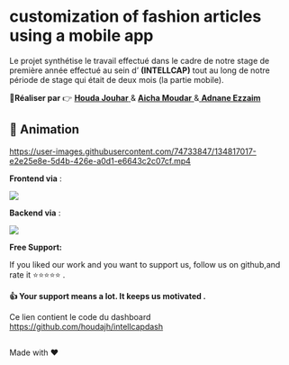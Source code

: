 # customization of fashion articles using a mobile app

Le  projet synthétise le travail effectué dans le cadre de notre stage de première année effectué au sein d’ **(INTELLCAP)**  tout au long de notre période de stage qui était de deux mois (la partie mobile). 

:boy:**Réaliser par** :point_right: <a href="https://github.com/houdajh"> **Houda Jouhar** </a> & <a href="https://github.com/aicha-mudr"> **Aicha Moudar** </a> &<a href="https://github.com/AdnaneEz-zaim"> **Adnane Ezzaim** </a>

## :movie_camera: Animation 
https://user-images.githubusercontent.com/74733847/134817017-e2e25e8e-5d4b-426e-a0d1-e6643c2c07cf.mp4

 
**Frontend via** :
<p align="left"> 
<a href="https://flutter.dev" target="_blank"> <img src="https://img.shields.io/badge/Flutter-02569B?style=for-the-badge&logo=flutter&logoColor=white"/> </a> 

</p>

**Backend via** :

<a href="https://firebase.google.com" target="_blank"> <img src="https://img.shields.io/badge/firebase-ffca28?style=for-the-badge&logo=firebase&logoColor=black"/> </a> 


**Free Support:**

If you liked our work and you want to support us, follow us on github,and rate it :star::star::star::star::star: .

 **:thumbsup: Your support means a lot. It keeps us motivated .**

Ce lien contient le code du dashboard https://github.com/houdajh/intellcapdash



##

Made with :heart: 
